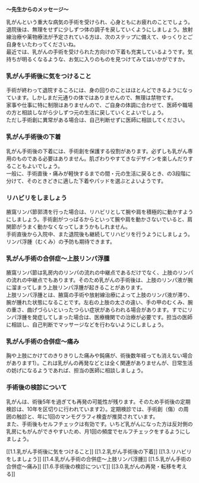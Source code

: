 
**～先生からのメッセージ～**

乳がんという重大な病気の手術を受けられ、心身ともにお疲れのことでしょう。  
退院後は、無理をせずに少しずつ体の調子を戻していくようにしましょう。放射線治療や薬物療法が予定されている方は、次のステップに備えて、ゆっくりとご自身をいたわってくださいね。  
最近では、乳がんの手術を受けられた方向けの下着も充実しているようです。気持ちが明るくなるような、お気に入りのものを見つけてみてはいかがですか。

### 乳がん手術後に気をつけること

手術が終わって退院するころには、身の回りのことはほとんどできるようになっています。しかしまだ元通りの体ではありませんので、無理は禁物です。  
家事や仕事に特に制限はありませんので、ご自身の体調に合わせて、医師や職場の方と相談しながら少しずつ元の生活に戻していくとよいでしょう。  
ただし手術創に異常がある場合は、自己判断せずに医師に相談してください。

### 乳がん手術後の下着

乳がん手術後の下着には、手術創を保護する役割があります。必ずしも乳がん専用のものである必要はありません。肌ざわりやすてきなデザインを楽しんだりすることもよいでしょう。  
一般に、手術直後・痛みが軽快するまでの間・元の生活に戻るとき、の3段階に分けて、そのときどきに適した下着やパッドを選ぶとよいようです。

### リハビリをしましょう

腋窩リンパ節郭清を行った場合は、リハビリとして腕や肩を積極的に動かすようにしましょう。手術創がつっぱるからといって腕や肩を動かさないでいると、肩関節がうまく動かなくなってしまうかもしれません。  
手術直後から入院中、また退院後も継続してリハビリを行うようにしましょう。リンパ浮腫（むくみ）の予防も期待できます。

### 乳がん手術の合併症～上肢リンパ浮腫

腋窩リンパ節は乳房内のリンパの流れの中継点であるだけでなく、上肢のリンパの流れの中継点でもあります。そのため乳がんの手術後は、上肢のリンパ液が腕に溜まってしまう上肢リンパ浮腫が起きることがあります。  
上肢リンパ浮腫とは、腋窩の手術や放射線治療によって上肢のリンパ液が滞り、腕が腫れた状態になることです。左右の上肢の太さの違い、手の甲のむくみ、腕の重さ、曲げづらいといったつらい症状があらわれる場合があります。すでにリンパ浮腫を発症してしまった場合は、医療機関での治療が必要です。担当の医師に相談し、自己判断でマッサージなどを行わないようにしましょう。

### 乳がん手術の合併症～痛み

胸や上肢にかけてのきりきりした痛みや鈍痛が、術後数年経っても消えない場合があります1）。これは乳がんの再発などとは全く関連がありませんが、日常生活の妨げになるようであれば、担当の医師に相談しましょう。

### 手術後の検診について

乳がんは、術後5年を過ぎても再発の可能性が残ります。そのため手術後の定期検診は、10年を区切りに行われています2）。定期検診では、手術創（傷）の周囲の触診と、年に1回のマンモグラフィ検査が推奨されています。  
また、手術後もセルフチェックは有効です。いちど乳がんになった方は反対側の乳房にもがんができやすいため、月1回の頻度でセルフチェックをするようにしましょう。

[[1.1.乳がん手術後に気をつけること]]
[[1.2.乳がん手術後の下着]]
[[1.3.リハビリをしましょう]]
[[1.4.乳がん手術の合併症～上肢リンパ浮腫]]
[[1.5.乳がん手術の合併症～痛み]]
[[1.6.手術後の検診について]]
[[3.0.乳がんの再発・転移を考える]]